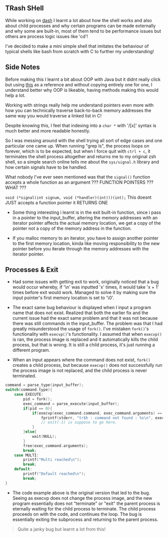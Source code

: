 ## TRash SHell  

While working on [dash](https://github.com/leeian1011/dsh) I learnt a lot about how the shell works and also about
child processes and why certain programs can be made externally and why some are built-in, most of them tend to be performance issues
but others are process logic issues like 'cd'!

I've decided to make a mini simple shell that imitates the behaviour of typical shells like bash from scratch with C to further my understanding!

## Side Notes
Before making this I learnt a bit about OOP with Java but it didnt really click but using [this](https://www.youtube.com/watch?v=ubt-UjcQUYg&t=684s)
as a reference and without copying entirely one for one, I understand better why OOP is likeable, having methods making this would help a lot.

Working with strings really help me understand pointers even more with how you can technically traverse back-to-back memory addresses
the same way you would traverse a linked list in C!

Despite knowing this, I feel that indexing into a `char *` with '/[x]' syntax is much better and more readable honestly.

So I was messing around with the shell trying all sort of edge cases and one particular one came up. When running "grep ls", the process
loops on forever, which is to be expected, but when I force quit with `ctrl + c`, it terminates the shell process altogether and returns me to 
my original zsh shell, so a simple search online tells me about the `sys/signal.h` library and how certain signals have to be handled.

What nobody I've ever seen mentioned was that the `signal()` function accepts a whole function as an argument ???
FUNCTION POINTERS ??? WHAT ??? 

`void (*signal(int signum, void (*handler)(int)))(int);`
This doesnt JUST accepts a function pointer it RETURNS ONE

- Some thing interesting i learnt is in the exit built-in function, since i pass in a pointer to the input_buffer, altering the memory
addresses with an iterator pointer affects the actual memory location, we get a copy of the pointer not a copy of the memory address 
in the function.

- If you malloc memory to an iterator, you have to assign another pointer to the first memory location, kinda like moving responsibility
to the new pointer before you iterate through the memory addresses with the iterator pointer.

## Processes & Exit 

- Had some issues with getting exit to work, originally noticed that a bug would occur whereby, if '\n' was inputted 'x' times, it would take
'x + 1' times before exit would work. Managed to solve it by making sure the input pointer's first memory location is set to '\0'.

- The exact same bug behaviour is displayed when I input a program name that does not exist. Realized that both the earlier fix and the current
issue had the exact same problem and that it was not because there was still commands in the input_buffer. The problem was that I had greatly
misunderstood the usage of `fork()`. I've mistaken `fork()`'s functionality with `execvp()`'s functionality. I assumed that when `execvp()`
is ran, the process image is replaced and it automatically kills the child process, but that is wrong. It is still a child process, it's just 
running a different program.

- When an input appears where the command does not exist, `fork()` creates a child process, but because `execvp()` does not successfully run 
the process image is not replaced, and the child process is never terminated.

``` C
command = parse_type(input_buffer);
switch(command.type){
    case EXECUTE:
        pid = fork();
        exec_command = parse_execute(input_buffer);
        if(pid == 0){
            if(execvp(exec_command.command, exec_command.arguments) == -1){
                fprintf(stderr, "tr$h : command not found : %s\n", exec_command.command);
                // exit(-1) is suppose to go here.
            }
        }else{
            wait(NULL); 
        }
        free(exec_command.arguments);
        break;
    case MULTI:
        printf("Multi reached\n");
        break;
    default:
        printf("Default reached\n");
        break;
}
```
- The code example above is the original version that led to the bug. Seeing as execvp does not change the process image, and the new 
program essentially does not "terminate" or "exit" the parent process is eternally waiting for the child process to terminate.
The child process proceeds on with the code, and continues the loop. The bug is essentially exiting the subprocess and returning to the parent
process.

> Quite a janky bug but learnt a lot from this!








